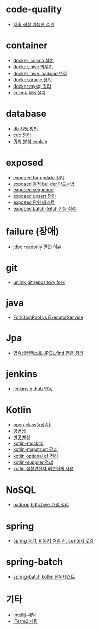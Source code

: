 # code-quality
* [지속 성장 가능한 설계](https://github.com/leechoongyon/public-wiki/blob/main/wiki/code-quality/%EC%A7%80%EC%86%8D%20%EC%84%B1%EC%9E%A5%20%EA%B0%80%EB%8A%A5%ED%95%9C%20%EC%84%A4%EA%B3%84.md)

# container
* [docker, colima 설치](https://github.com/leechoongyon/public-wiki/blob/main/wiki/container/docker%2C%20colima%20%EC%84%A4%EC%B9%98.md)
* [docker, hive 띄우기](https://github.com/leechoongyon/public-wiki/blob/main/wiki/container/docker%2C%20hive%20%EB%9D%84%EC%9A%B0%EA%B8%B0.md)
* [docker, hive, hadoop 연결](https://github.com/leechoongyon/public-wiki/blob/main/wiki/container/docker%2C%20hive%2C%20hadoop%20%EC%97%B0%EA%B2%B0.md)
* [docker,oracle 정리](https://github.com/leechoongyon/public-wiki/blob/main/wiki/container/docker%2Coracle%20%EC%A0%95%EB%A6%AC.md)
* [docker,mysql 정리](https://github.com/leechoongyon/public-wiki/blob/main/wiki/container/docker%2Cmysql%20%EC%A0%95%EB%A6%AC.md)
* [colima,k8s 설치](https://github.com/leechoongyon/public-wiki/blob/main/wiki/container/docker,colima,k8s-setup.md)

# database
* [db 샤딩 방법](https://github.com/leechoongyon/public-wiki/blob/main/wiki/database/db%20%EC%83%A4%EB%94%A9%20%EB%B0%A9%EB%B2%95.md)
* [cdc 정리](https://github.com/leechoongyon/public-wiki/blob/main/wiki/database/cdc%20%EC%A0%95%EB%A6%AC.md)
* [쿼리 분석 explain](https://github.com/leechoongyon/public-wiki/blob/main/wiki/database/%EC%BF%BC%EB%A6%AC%20%EB%B6%84%EC%84%9D%20explain.md)

# exposed
* [exposed for update 정리](https://github.com/leechoongyon/public-wiki/blob/main/wiki/exposed/exposed%20for%20update%20%EC%A0%95%EB%A6%AC.md)
* [exposed 동적 builder 만드는법](https://github.com/leechoongyon/public-wiki/blob/main/wiki/exposed/exposed%20%EB%8F%99%EC%A0%81%20builder%20%EB%A7%8C%EB%93%9C%EB%8A%94%EB%B2%95.md)
* [exposed sequence]()
* [exposed upsert 정리]()
* [exposed 단위 테스트]()
* [exposed batch-fetch 기능 정리]()

# failure (장애)
* [jdbc readonly 관련 이슈](https://github.com/leechoongyon/public-wiki/blob/main/wiki/failure/jdbc%20readonly%20%EA%B4%80%EB%A0%A8%20%EC%9D%B4%EC%8A%88.md)



# git
* [unlink git repository fork](https://github.com/leechoongyon/public-wiki/blob/main/wiki/git/github%20fork%20unlink%20%EB%B0%A9%EB%B2%95.md)

# java
* [ForkJoinPool vs ExecutorService](https://github.com/leechoongyon/public-wiki/blob/main/wiki/java/ForkJoinPool%20vs%20ExecutorService.md)


# Jpa
* [영속성컨텍스트,JPQL,find 관련 정리](https://github.com/leechoongyon/public-wiki/blob/main/wiki/jpa/%EC%98%81%EC%86%8D%EC%84%B1%EC%BB%A8%ED%85%8D%EC%8A%A4%ED%8A%B8%2CJPQL%2Cfind%20%EA%B4%80%EB%A0%A8%20%EC%A0%95%EB%A6%AC.md)

# jenkins
* [jenkins github 연동](https://github.com/leechoongyon/public-wiki/blob/main/wiki/ci-cd/jenkins-github%20%EC%97%B0%EB%8F%99.md)

# Kotlin
* [open class(=상속)](https://github.com/leechoongyon/public-wiki/blob/main/wiki/kotlin/open%20class.md)
* [공변성](https://github.com/leechoongyon/public-wiki/blob/main/wiki/kotlin/공변성.md)
* [반공변성](https://github.com/leechoongyon/public-wiki/blob/main/wiki/kotlin/반공변성.md)
* [kotlin-mockito](https://github.com/leechoongyon/public-wiki/blob/main/wiki/kotlin/kotlin-mockito.md)
* [kotlin-mapstruct 정리](https://github.com/leechoongyon/public-wiki/blob/main/wiki/kotlin/kotlin-mapstruct%20%EC%A0%95%EB%A6%AC.md)
* [kotlin optional of 정리](https://github.com/leechoongyon/public-wiki/blob/main/wiki/kotlin/kotlin%20optional%20of%20%EC%A0%95%EB%A6%AC.md)
* [kotlin-supplier 정리](https://github.com/leechoongyon/public-wiki/blob/main/wiki/kotlin/kotlin-supplier%20%EC%A0%95%EB%A6%AC.md)
* [kotlin 삼항연산자 비슷하게 사용](https://github.com/leechoongyon/public-wiki/blob/main/wiki/kotlin/kotlin%20%EC%82%BC%ED%95%AD%EC%97%B0%EC%82%B0%EC%9E%90%20%EB%B9%84%EC%8A%B7%ED%95%98%EA%B2%8C%20%EC%82%AC%EC%9A%A9.md)


# NoSQL
* [hadoop,hdfs,hive 개념 정리](https://github.com/leechoongyon/public-wiki/blob/main/wiki/nosql/hadoop%2Chdfs%2Chive%20개념%20정리.md)

# spring
* [spring 동기, 비동기 처리 시, context 로깅](https://github.com/leechoongyon/public-wiki/blob/main/wiki/spring/spring%20%EB%8F%99%EA%B8%B0%2C%20%EB%B9%84%EB%8F%99%EA%B8%B0%20%EC%B2%98%EB%A6%AC%20%EC%8B%9C%2C%20context%20%EB%A1%9C%EA%B9%85.md)

# spring-batch
* [spring-batch kotlin 단위테스트]()

# 기타
* [Intellij-세팅](https://github.com/leechoongyon/public-wiki/blob/main/wiki/%EA%B8%B0%ED%83%80/Intellij-%EC%84%B8%ED%8C%85.md)
* [ITerm2 세팅](https://github.com/leechoongyon/public-wiki/blob/main/wiki/%EA%B8%B0%ED%83%80/ITerm2%20%EC%84%B8%ED%8C%85.md)
